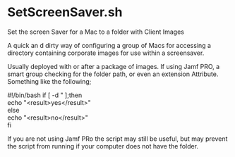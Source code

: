 # SetScreenSaver.sh
Set the screen Saver for a Mac to a folder with Client Images

A quick an d dirty way of configuring a group of Macs for accessing a directory containing corporate images for use within a screensaver.

Usually deployed with or after a package of images. If using Jamf PRO, a smart group checking for the folder path, or even an extension Attribute. Something like the following;

#!/bin/bash
if [ -d "<mydirectory> ];then<br>
echo "\<result\>yes\</result\>"<br>
else<br>
echo "\<result\>no\</result\>"<br>
fi<br>

If you are not using Jamf PRo the script may still be useful, but may prevent the script from running if your computer does not have the folder.

